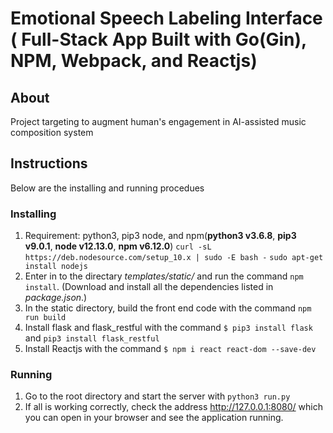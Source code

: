 
# Emotional Speech Labeling Interface ( Full-Stack App Built with Go(Gin), NPM, Webpack, and Reactjs)

## About
Project targeting to augment human's engagement in AI-assisted music composition system


## Instructions
Below are the installing and running procedues

### Installing
1. Requirement: python3, pip3 node, and npm(**python3 v3.6.8**, **pip3 v9.0.1**, **node v12.13.0**, **npm v6.12.0**)
`curl -sL https://deb.nodesource.com/setup_10.x | sudo -E bash -`
`sudo apt-get install nodejs`
2. Enter in to the directary *templates/static/* and run the command `npm install`. (Download and install all the dependencies listed in *package.json*.)
3. In the static directory, build the front end code with the command `npm run build`
4. Install flask and flask_restful with the command `$ pip3 install flask` and `pip3 install flask_restful`
5. Install Reactjs with the command `$ npm i react react-dom --save-dev`

### Running
1. Go to the root directory and start the server with `python3 run.py`
2. If all is working correctly, check the address http://127.0.0.1:8080/ which you can open in your  browser and see the application running.

